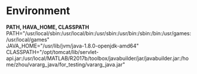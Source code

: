 # Environment  
<b> PATH, HAVA_HOME, CLASSPATH  </b>
PATH="/usr/local/sbin:/usr/local/bin:/usr/sbin:/usr/bin:/sbin:/bin:/usr/games:/usr/local/games"  
JAVA_HOME="/usr/lib/jvm/java-1.8.0-openjdk-amd64"  
CLASSPATH="/opt/tomcat/lib/servlet-api.jar:/usr/local/MATLAB/R2017b/toolbox/javabuilder/jar/javabuilder.jar:/home/zhou/vararg_java/for_testing/vararg_java.jar"  
